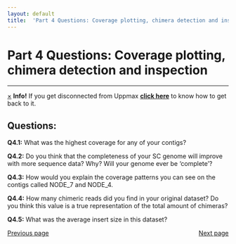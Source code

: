 ```yaml
---
layout: default
title:  'Part 4 Questions: Coverage plotting, chimera detection and inspection'
---
```


# Part 4 Questions: Coverage plotting, chimera detection and inspection
---

<!-- <p class="bg-warning">If you get disconnected from Uppmax [click here](lostConnection) to know how to get back </p> -->
<div class="alert alert-info">
  <a href="#" class="close" data-dismiss="alert" aria-label="close">&times;</a>
  <strong>Info!</strong> If you get disconnected from Uppmax <a href="lostConnection"><strong>click here</strong></a> to know how to get back to it.
</div>

## Questions:  

**Q4.1:** What was the highest coverage for any of your contigs?  

**Q4.2:** Do you think that the completeness of your SC genome will improve with more sequence data? Why? Will your genome ever be ‘complete’?  

**Q4.3:** How would you explain the coverage patterns you can see on the contigs called NODE_7 and NODE_4.  

**Q4.4:** How many chimeric reads did you find in your original dataset? Do you think this value is a true representation of the total amount of chimeras?  

**Q4.5:** What was the average insert size in this dataset? 

<div>
 <span style="float:left"><a class="btn btn-primary" href="scg_part4_4"> Previous page</a></span>
 <span style="float:right"><a class="btn btn-primary" href="scg_part5"> Next page</a></span>
</div>